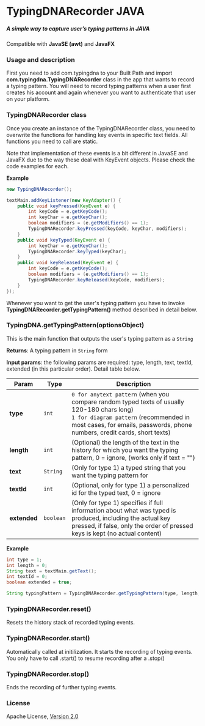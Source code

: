 # TypingDNARecorder JAVA
##### A simple way to capture user’s typing patterns in JAVA
Compatible with **JavaSE (awt)** and **JavaFX**

### Usage and description
First you need to add com.typingdna to your Built Path and import **com.typingdna.TypingDNARecorder** class in the app that wants to record a typing pattern. You will need to record typing patterns when a user first creates his account and again whenever you want to authenticate that user on your platform.


### TypingDNARecorder class

Once you create an instance of the TypingDNARecorder class, you need to overwrite the functions for handling key events in specific text fields. All functions you need to call are static. 

Note that implementation of these events is a bit different in JavaSE and JavaFX due to the way these deal with KeyEvent objects. Please check the code examples for each.

**Example**  
```java
new TypingDNARecorder();

textMain.addKeyListener(new KeyAdapter() {
    public void keyPressed(KeyEvent e) {
    	int keyCode = e.getKeyCode();
        int keyChar = e.getKeyChar();
      	boolean modifiers = (e.getModifiers() == 1);
    	TypingDNARecorder.keyPressed(keyCode, keyChar, modifiers);
    }
    public void keyTyped(KeyEvent e) {
    	int keyChar = e.getKeyChar();
    	TypingDNARecorder.keyTyped(keyChar);
    }
    public void keyReleased(KeyEvent e) {
      	int keyCode = e.getKeyCode();
      	boolean modifiers = (e.getModifiers() == 1);
      	TypingDNARecorder.keyReleased(keyCode, modifiers);
    }
});
```

Whenever you want to get the user's typing pattern you have to invoke **TypingDNARecorder.getTypingPattern()** method described in detail below.


### TypingDNA.getTypingPattern(optionsObject)
This is the main function that outputs the user's typing pattern as a `String`

**Returns**: A typing pattern in `String` form  

**Input params**: the following params are required: type, length, text, textId, extended (in this particular order). Detail table below.

| Param | Type | Description |
| --- | --- | --- |
| **type** | `int` | `0 for anytext pattern` (when you compare random typed texts of usually 120-180 chars long) <br> `1 for diagram pattern` (recommended in most cases, for emails, passwords, phone numbers, credit cards, short texts) |
| **length** | `int` | (Optional) the length of the text in the history for which you want the typing pattern, 0 = ignore, (works only if text = "") |
| **text** | `String` | (Only for type 1) a typed string that you want the typing pattern for |
| **textId** | `int` | (Optional, only for type 1) a personalized id for the typed text, 0 = ignore |
| **extended** | `boolean` | (Only for type 1) specifies if full information about what was typed is produced, including the actual key pressed, if false, only the order of pressed keys is kept (no actual content) |


**Example**  
```java
int type = 1;
int length = 0;
String text = textMain.getText();
int textId = 0;
boolean extended = true;

String typingPattern = TypingDNARecorder.getTypingPattern(type, length, text, textId, extended);
```

### TypingDNARecorder.reset()
Resets the history stack of recorded typing events.

### TypingDNARecorder.start()
Automatically called at initilization. It starts the recording of typing events. You only have to call .start() to resume recording after a .stop()

### TypingDNARecorder.stop()
Ends the recording of further typing events.

### License
Apache License, [Version 2.0](http://www.apache.org/licenses/LICENSE-2.0)
